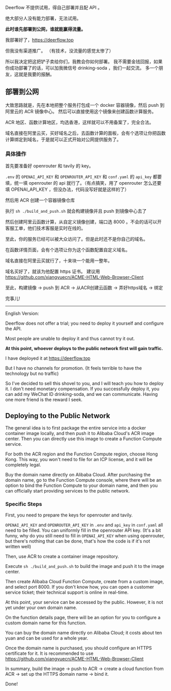 Deerflow 不提供试用，得自己部署并且配 API 。

绝大部分人没有能力部署，无法试用。

**此时谁先部署到公网，谁就能赢得流量。**

我部署好了，https://deerflow.top

但我没有渠道推广。 （有技术，没流量的感觉太惨了）

所以我决定把这把铲子卖给你们，我教会你如何部署。 我不需要金钱回报，如果你成功部署了的话，可以加我微信号 drinking-soda ，我们一起交流。 多一个朋友，这就是我要的报酬。

## 部署到公网

大致思路就是，先在本地把整个服务打包成一个 docker 容器镜像，然后 push 到阿里云的 ACR 镜像中心。 然后可以直接使用这个镜像来创建函数计算服务。

ACR 地区、函数计算地区，均选香港，这样就可以不用备案了，完全合法。

域名直接在阿里云买，买好域名之后，去函数计算的面板，会有个选项让你把函数计算绑定到域名，于是就可以正式开始对公网提供服务了。



### 具体操作

首先要准备好 openrouter 和 tavily 的 key。

`.env` 的 `OPENAI_API_KEY` 和 `OPENROUTER_API_KEY` 和 `conf.yaml` 的 `api_key` 都要填，统一填 openrouter 的 api 就行了。（有点搞笑，用了 openrouter 怎么还要填 OPENAI_API_KEY ，但没办法，代码没写好就是这样的了）

然后用 ACR 创建一个容器镜像仓库

执行 `sh ./build_and_push.sh` 就会构建镜像并且 push 到镜像中心去了

然后创建阿里云函数计算，从自定义镜像创建，端口选 8000 。不会的话可以开客服工单，他们技术客服是实时在线的。

至此，你的服务已经可以被大众访问了。但是此时还不是你自己的域名。

在函数详情页面，会有个选项让你为这个函数配置自定义域名。

域名直接在阿里云买就行了，十来块一个能用一整年。

域名买好了，就该为他配置 https 证书。 建议用 https://github.com/xiangyuecn/ACME-HTML-Web-Browser-Client



至此，构建镜像 -> push 到 ACR -> 从ACR创建云函数 -> 弄好https域名 -> 绑定

完事儿!

---

English Version:

Deerflow does not offer a trial; you need to deploy it yourself and configure the API.

Most people are unable to deploy it and thus cannot try it out.

**At this point, whoever deploys to the public network first will gain traffic.**

I have deployed it at https://deerflow.top

But I have no channels for promotion. (It feels terrible to have the technology but no traffic)

So I've decided to sell this shovel to you, and I will teach you how to deploy it. I don't need monetary compensation. If you successfully deploy it, you can add my WeChat ID drinking-soda, and we can communicate. Having one more friend is the reward I seek.

## Deploying to the Public Network

The general idea is to first package the entire service into a docker container image locally, and then push it to Alibaba Cloud's ACR image center. Then you can directly use this image to create a Function Compute service.

For both the ACR region and the Function Compute region, choose Hong Kong. This way, you won't need to file for an ICP license, and it will be completely legal.

Buy the domain name directly on Alibaba Cloud. After purchasing the domain name, go to the Function Compute console, where there will be an option to bind the Function Compute to your domain name, and then you can officially start providing services to the public network.



### Specific Steps

First, you need to prepare the keys for openrouter and tavily.

`OPENAI_API_KEY` and `OPENROUTER_API_KEY` in `.env` and `api_key` in `conf.yaml` all need to be filled. You can uniformly fill in the openrouter API key. (It's a bit funny, why do you still need to fill in `OPENAI_API_KEY` when using openrouter, but there's nothing that can be done, that's how the code is if it's not written well)

Then, use ACR to create a container image repository.

Execute `sh ./build_and_push.sh` to build the image and push it to the image center.

Then create Alibaba Cloud Function Compute, create from a custom image, and select port 8000. If you don't know how, you can open a customer service ticket; their technical support is online in real-time.

At this point, your service can be accessed by the public. However, it is not yet under your own domain name.

On the function details page, there will be an option for you to configure a custom domain name for this function.

You can buy the domain name directly on Alibaba Cloud; it costs about ten yuan and can be used for a whole year.

Once the domain name is purchased, you should configure an HTTPS certificate for it. It is recommended to use https://github.com/xiangyuecn/ACME-HTML-Web-Browser-Client



In summary, build the image -> push to ACR -> create a cloud function from ACR -> set up the HTTPS domain name -> bind it.

Done!
